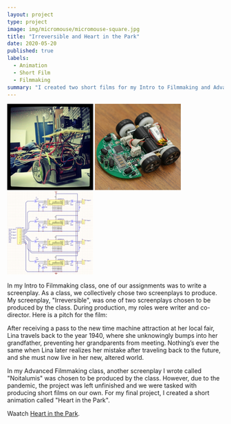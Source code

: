 ```yaml
---
layout: project
type: project
image: img/micromouse/micromouse-square.jpg
title: "Irreversible and Heart in the Park"
date: 2020-05-20
published: true
labels:
  - Animation
  - Short Film
  - Filmmaking
summary: "I created two short films for my Intro to Filmmaking and Advanced Filmmaking classes in high school, which were screened at the Hawaii International Film Festival Student Showcase."
---
```


<div class="text-center p-4">
  <img width="200px" src="../img/micromouse/micromouse-robot.png" class="img-thumbnail" >
  <img width="200px" src="../img/micromouse/micromouse-robot-2.jpg" class="img-thumbnail" >
  <img width="200px" src="../img/micromouse/micromouse-circuit.png" class="img-thumbnail" >
</div>

In my Intro to Filmmaking class, one of our assignments was to write a screenplay. As a class, we collectively chose two screenplays to produce. My screenplay, "Irreversible", was one of two screenplays chosen to be produced by the class. During production, my roles were writer and co-director. Here is a pitch for the film: 

After receiving a pass to the new time machine attraction at her local fair, Lina travels back to the year 1940, where she unknowingly bumps into her grandfather, preventing her grandparents from meeting. Nothing’s ever the same when Lina later realizes her mistake after traveling back to the future, and she must now live in her new, altered world. 


In my Advanced Filmmaking class, another screenplay I wrote called "Noitalumis" was chosen to be produced by the class. However, due to the pandemic, the project was left unfinished and we were tasked with producing short films on our own. For my final project, I created a short animation called "Heart in the Park". 


Waatch [Heart in the Park](https://drive.google.com/file/d/1h3aIV6LaPFNxmV16-ipIA2YnXnZbj1-_/view?usp=sharing).

